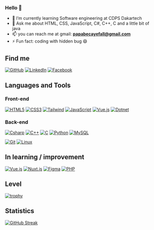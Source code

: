 ### Hello 👋
<!-- 🔭 I’m currently working on -->
- 🌱 I’m currently learning Software engineering at CDPS Dakartech
- 💬 Ask me about HTML, CSS, JavaScript, C#, C++, C and a little bit of java
- 📫 you can reach me at gmail: **papabecayefall@gmail.com**
- ⚡ Fun fact: coding with hidden bug 😄

## Find me

[![GitHub](https://img.shields.io/badge/-GitHub-000?&logo=GitHub&logoColor=FFF)](https://github.com/Papa-Becaye/)
[![LinkedIn](https://img.shields.io/badge/-LinkedIn-000?&logo=LinkedIn&logoColor=0A66C2)](https://www.linkedin.com/in/papa-becaye/)
[![Facebook](https://img.shields.io/badge/-Facebook-000?&logo=Facebook&logoColor=0A66C2)](https://www.facebook.com/bkaygraph)


## Languages and Tools
### Front-end
[![HTML5](https://img.shields.io/badge/-HTML5-000?&logo=HTML5&logoColor=E34F26)](https://www.w3.org/html/)
[![CSS3](https://img.shields.io/badge/-CSS3-000?&logo=CSS3&logoColor=1572B6)](https://developer.mozilla.org/fr/docs/Web/CSS)
[![Tailwind](https://img.shields.io/badge/-Tailwind-000?&logo=TailwindCSS&logoColor=4479A1)](https://tailwindui.com/)
[![JavaScript](https://img.shields.io/badge/-JavaScript-000?&logo=JavaScript&logoColor=F7DF1E)](https://developer.mozilla.org/en-US/docs/Web/JavaScript)
[![Vue.js](https://img.shields.io/badge/-Vue.js-000?&logo=Vue.js&logoColor=4FC08D)](https://vuejs.org/)
[![Dotnet](https://img.shields.io/badge/-Dotnet-000?&logo=Dotnet&logoColor=4479A1)](https://dotnet.microsoft.com/)

### Back-end
[![Csharp](https://img.shields.io/badge/-Csharp-000?&logo=Csharp&logoColor=4479A1)](https://learn.microsoft.com/fr-fr/dotnet/csharp/)
[![C++](https://img.shields.io/badge/-C++-000?&logo=Cplusplus&logoColor=4479A1)](https://learn.microsoft.com/fr-fr/cpp/cpp/)
[![C](https://img.shields.io/badge/-C-000?&logo=C&logoColor=4479A1)](https://learn.microsoft.com/fr-fr/cpp/c-language/)
[![Python](https://img.shields.io/badge/-Python-000?&logo=Python&logoColor=4479A1)](https://www.python.org/)
[![MySQL](https://img.shields.io/badge/-MySQL-000?&logo=MySQL&logoColor=4479A1)](https://www.mysql.com/)


[![Git](https://img.shields.io/badge/-Git-000?&logo=Git&logoColor=F05032)](https://git-scm.com/)
[![Linux](https://img.shields.io/badge/-Linux-000?&logo=Linux&logoColor=FCC624)](https://www.linux.org/)

## In learning / improvement

[![Vue.js](https://img.shields.io/badge/-Vue.js-000?&logo=Vue.js&logoColor=4FC08D)](https://vuejs.org/)
[![Nuxt.js](https://img.shields.io/badge/-Nuxt.js-000?&logo=Nuxt.js&logoColor=00DC82)](https://nuxtjs.org/)
[![Figma](https://img.shields.io/badge/-Figma-000?&logo=Figma&logoColor=F24E1E)](https://www.figma.com/)
[![PHP](https://img.shields.io/badge/-PHP-000?&logo=PHP&logoColor=777BB4)](https://www.php.net)


## Level
[![trophy](https://github-profile-trophy.vercel.app/?username=Papa-Becaye&margin-w=15)](https://github.com/ryo-ma/github-profile-trophy)

## Statistics

[![GitHub Streak](https://streak-stats.demolab.com/?user=Papa-Becaye)](https://github.com/Papa-Becaye)
